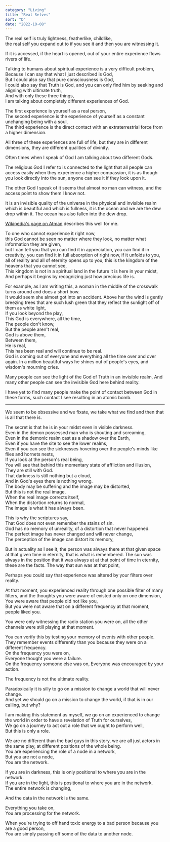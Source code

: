 ```yaml
---
category: "Living" 
title: "Real Selves"
sort: "D" 
date: "2022-10-08"
---
```


The real self is truly lightness, featherlike, childlike,   
the real self you expand out to if you see it and then you are witnessing it.   

If it is accessed, if the heart is opened, out of your entire experience flows rivers of life.  

Talking to humans about spiritual experience is a very difficult problem,   
Because I can say that what I just described is God,   
But I could also say that pure consciousness is God,   
I could also say that Truth is God, and you can only find him by seeking and aligning with ultimate truth,   
And with only these three things,  
I am talking about completely different experiences of God.  

The first experience is yourself as a real person,   
The second experience is the experience of yourself as a constant unchanging being with a soul,   
The third experience is the direct contact with an extraterrestrial force from a higher dimension.  

All three of these experiences are full of life, but they are in different dimensions, they are different qualities of divinity.   

Often times when I speak of God I am talking about two different Gods.  

The religious God I refer to is connected to the light that all people can access easily when they experience a higher compassion, it is as though you look directly into the sun, anyone can see it if they look upon it.   

The other God I speak of it seems that almost no man can witness, and the access point to show them I know not.  

It is an invisible quality of the universe in the physical and invisible realm which is beautiful and which is fullness, it is the ocean and we are the dew drop within it. The ocean has also fallen into the dew drop.  

[Wikipedia's page on Atman](https://en.wikipedia.org/wiki/%C4%80tman_(Hinduism)) describes this well for me.  

To one who cannot experience it right now,   
this God cannot be seen no matter where they look, no matter what information they are given,  
but I can tell you that you can find it in appreciation, you can find it in creativity, you can find it in full absorption of right now, if it unfolds to you, all of reality and all of eternity opens up to you, this is the kingdom of the heavens that you cannot see,   
This kingdom is not in a spiritual land in the future it is here in your midst,   
And perhaps it begins by recognizing just how precious life is.   

For example, as I am writing this, a woman in the middle of the crosswalk turns around and does a short bow.   
It would seem she almost got into an accident. Above her the wind is gently breezing trees that are such lush green that they reflect the sunlight off of them as white light,   
If you look beyond the play,   
This God is everywhere, all the time,   
The people don't know,  
But the people aren't real,  
God is above them,  
Between them,  
He is real,  
This has been real and will continue to be real.   
God is coming out of everyone and everything all the time over and over again. In a million beautiful ways he shines out of people's eyes, and wisdom's mourning cries.   

Many people can see the light of the God of Truth in an invisible realm, 
And many other people can see the invisible God here behind reality.


I have yet to find many people make the point of contact between God in these forms, such contact I see resulting in an atomic bomb.  

---

We seem to be obsessive and we fixate, we take what we find and then that is all that there is.  

The secret is that he is in your midst even in visible darkness.   
Even in the demon possessed man who is shouting and screaming,   
Even in the demonic realm cast as a shadow over the Earth,  
Even if you have the site to see the lower realms,  
Even if you can see the sicknesses hovering over the people's minds like flies and hornets nests,   
If you look at the person's real being,  
You will see that behind this momentary state of affliction and illusion,  
They are still with God.   
That darkness is still nothing but a cloud,  
And in God's eyes there is nothing wrong.  
The body may be suffering and the image may be distorted,  
But this is not the real image,   
When the real image corrects itself,  
When the distortion returns to normal,  
The image is what it has always been.  

This is why the scriptures say,  
That God does not even remember the stains of sin.  
God has no memory of unreality, of a distortion that never happened.  
The perfect image has never changed and will never change,  
The perception of the image can distort its memory,  

But in actuality as I see it, the person was always there at that given space at that given time in eternity, that is what is remembered. The sun was always in the position that it was always at at that point of time in eternity, these are the facts. The way that sun was at that point,  

Perhaps you could say that experience was altered by your filters over reality.  

At that moment, you experienced reality through one possible filter of many filters, and the thoughts you were aware of existed only on one dimension,  
You were aware that people did not like you,  
But you were not aware that on a different frequency at that moment, people liked you.  

You were only witnessing the radio station you were on, all the other channels were still playing at that moment.  

You can verify this by testing your memory of events with other people.  
They remember events differently than you because they were on a different frequency.  
On the frequency you were on,  
Everyone thought you were a failure.  
On the frequency someone else was on, 
Everyone was encouraged by your action.

The frequency is not the ultimate reality.

Paradoxically it is silly to go on a mission to change a world that will never change.   
And yet we should go on a mission to change the world, if that is in our calling, but why?   

I am making this statement as myself, we go on an experienced to change the world in order to have a revelation of Truth for ourselves,   
We go on a journey to act out a role that we ought to perform well,   
But this is only a role. 

We are no different than the bad guys in this story, we are all just actors in the same play, at different positions of the whole being.  
You are experiencing the role of a node in a network,   
But you are not a node,  
You are the network.  

If you are in darkness, this is only positional to where you are in the network.   
If you are in the light, this is positional to where you are in the network.   
The entire network is changing,    

And the data in the network is the same. 

Everything you take on,  
You are processing for the network.  

When you're trying to off hand toxic energy to a bad person because you are a good person,  
You are simply passing off some of the data to another node. 
